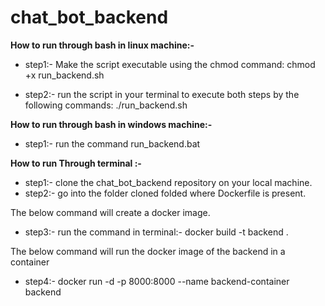 # chat_bot_backend

**How to run through bash in linux machine:-**

- step1:-
    Make the script executable using the chmod command:
    chmod +x run_backend.sh

- step2:- run the script in your terminal to execute both steps by the following commands:
        ./run_backend.sh

**How to run through bash in windows machine:-**

- step1:- run the command
        run_backend.bat


**How to run Through terminal :-**

- step1:- clone the chat_bot_backend repository on your local machine.
- step2:- go into the folder cloned folded where Dockerfile is present.

The below command will create a docker image.
- step3:- run the command in terminal:- docker build -t backend .


The below command will run the docker image of the backend in a container
- step4:- docker run -d -p 8000:8000 --name backend-container backend